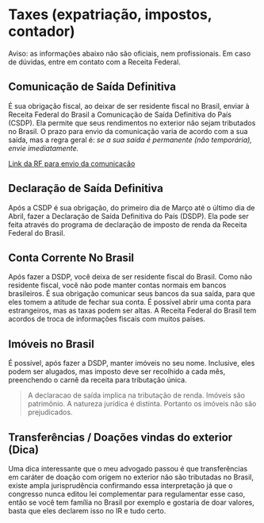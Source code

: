 # Taxes (expatriação, impostos, contador)

Aviso: as informações abaixo não são oficiais, nem profissionais. Em caso de dúvidas, entre em contato com a Receita Federal.

## Comunicação de Saída Definitiva
É sua obrigação fiscal, ao deixar de ser residente fiscal no Brasil, enviar à Receita Federal do Brasil a Comunicação de Saída Definitiva do País (CSDP). Ela permite que seus rendimentos no exterior não sejam tributados no Brasil. O prazo para envio da comunicação varia de acordo com a sua saída, mas a regra geral é: *se a sua saída é permanente (não temporária), envie imediatamente.*

[Link da RF para envio da comunicação](https://www.csdp.receita.fazenda.gov.br/csdp2017/pages/comunicacao/controle-comunicacao.xhtml)

## Declaração de Saída Definitiva
Após a CSDP é sua obrigação, do primeiro dia de Março até o último dia de Abril, fazer a Declaração de Saída Definitiva do País (DSDP). Ela pode ser feita através do programa de declaração de imposto de renda da Receita Federal do Brasil.

## Conta Corrente No Brasil
Após fazer a DSDP, você deixa de ser residente fiscal do Brasil. Como não residente fiscal, você não pode manter contas normais em bancos brasileiros. É sua obrigação comunicar seus bancos da sua saída, para que eles tomem a atitude de fechar sua conta. É possível abrir uma conta para estrangeiros, mas as taxas podem ser altas. A Receita Federal do Brasil tem acordos de troca de informações fiscais com muitos países.

## Imóveis no Brasil
É possível, após fazer a DSDP, manter imóveis no seu nome. Inclusive, eles podem ser alugados, mas imposto deve ser recolhido a cada mês, preenchendo o carnê da receita para tributação única. 

> A declaracao de saída implica na tributação de renda. Imóveis são patrimônio. A natureza jurídica é distinta. Portanto os imóveis não são prejudicados.

## Transferências / Doações vindas do exterior (Dica)

Uma dica interessante que o meu advogado passou é que transferências em caráter de doação com origem no exterior não são tributadas no Brasil, existe ampla jurisprudência confirmando essa interpretação já que o congresso nunca editou lei complementar para regulamentar esse caso, então se você tem família no Brasil por exemplo e gostaria de doar valores, basta que eles declarem isso no IR e tudo certo.
